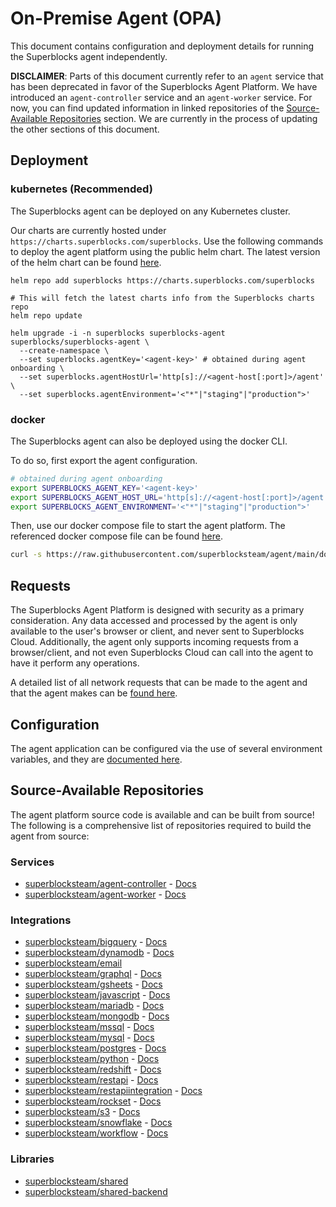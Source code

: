 # On-Premise Agent (OPA)

This document contains configuration and deployment details for running the Superblocks agent independently.

**DISCLAIMER**: Parts of this document currently refer to an `agent` service that has been deprecated in favor of the Superblocks Agent Platform. We have introduced an `agent-controller` service and an `agent-worker` service. For now, you can find updated information in linked repositories of the [Source-Available Repositories](#source-available-repositories) section. We are currently in the process of updating the other sections of this document.

## Deployment

### kubernetes (Recommended)

The Superblocks agent can be deployed on any Kubernetes cluster.

Our charts are currently hosted under `https://charts.superblocks.com/superblocks`. Use the following commands to deploy the agent platform using the public helm chart. The latest version of the helm chart can be found [here](./helm).

```shell
helm repo add superblocks https://charts.superblocks.com/superblocks

# This will fetch the latest charts info from the Superblocks charts repo
helm repo update

helm upgrade -i -n superblocks superblocks-agent superblocks/superblocks-agent \
  --create-namespace \
  --set superblocks.agentKey='<agent-key>' # obtained during agent onboarding \
  --set superblocks.agentHostUrl='http[s]://<agent-host[:port]>/agent' \
  --set superblocks.agentEnvironment='<"*"|"staging"|"production">'
```

### docker

The Superblocks agent can also be deployed using the docker CLI.

To do so, first export the agent configuration.

```sh
# obtained during agent onboarding
export SUPERBLOCKS_AGENT_KEY='<agent-key>'
export SUPERBLOCKS_AGENT_HOST_URL='http[s]://<agent-host[:port]>/agent'
export SUPERBLOCKS_AGENT_ENVIRONMENT='<"*"|"staging"|"production">'
```

Then, use our docker compose file to start the agent platform. The referenced docker compose file can be found [here](./docker/compose.yaml).

```sh
curl -s https://raw.githubusercontent.com/superblocksteam/agent/main/docker/compose.yaml | docker compose -p superblocks -f - up
```

## Requests

The Superblocks Agent Platform is designed with security as a primary consideration. Any data accessed and processed by the agent is only available to the user's browser or client, and never sent to Superblocks Cloud. Additionally, the agent only supports incoming requests from a browser/client, and not even Superblocks Cloud can call into the agent to have it perform any operations.

A detailed list of all network requests that can be made to the agent and that the agent makes can be [found here](./docs/requests.md).

## Configuration

The agent application can be configured via the use of several environment variables, and they are [documented here](./docs/configuration.md).

## Source-Available Repositories

The agent platform source code is available and can be built from source!
The following is a comprehensive list of repositories required to build the agent from source:

### Services

- [superblocksteam/agent-controller](https://github.com/superblocksteam/agent-controller) - [Docs](https://docs.superblocks.com/on-premise-agent/overview)
- [superblocksteam/agent-worker](https://github.com/superblocksteam/agent-worker) - [Docs](https://docs.superblocks.com/on-premise-agent/overview)

### Integrations

- [superblocksteam/bigquery](https://github.com/superblocksteam/bigquery) - [Docs](https://docs.superblocks.com/integrations/connect-integrations/bigquery)
- [superblocksteam/dynamodb](https://github.com/superblocksteam/dynamodb) - [Docs](https://docs.superblocks.com/integrations/connect-integrations/dynamodb)
- [superblocksteam/email](https://github.com/superblocksteam/email)
- [superblocksteam/graphql](https://github.com/superblocksteam/graphql) - [Docs](https://docs.superblocks.com/integrations/connect-integrations/graphql-apis)
- [superblocksteam/gsheets](https://github.com/superblocksteam/gsheets) - [Docs](https://docs.superblocks.com/integrations/connect-integrations/google-sheets)
- [superblocksteam/javascript](https://github.com/superblocksteam/javascript) - [Docs](https://docs.superblocks.com/build-applications/build-apis-with-data/write-javascript-business-logic)
- [superblocksteam/mariadb](https://github.com/superblocksteam/mariadb) - [Docs](https://docs.superblocks.com/integrations/connect-integrations/mariadb)
- [superblocksteam/mongodb](https://github.com/superblocksteam/mongodb) - [Docs](https://docs.superblocks.com/integrations/connect-integrations/mongodb)
- [superblocksteam/mssql](https://github.com/superblocksteam/mssql) - [Docs](https://docs.superblocks.com/integrations/connect-integrations/mssql)
- [superblocksteam/mysql](https://github.com/superblocksteam/mysql) - [Docs](https://docs.superblocks.com/integrations/connect-integrations/mysql)
- [superblocksteam/postgres](https://github.com/superblocksteam/postgres) - [Docs](https://docs.superblocks.com/integrations/connect-integrations/postgres)
- [superblocksteam/python](https://github.com/superblocksteam/python) - [Docs](https://docs.superblocks.com/build-applications/build-apis-with-data/write-python-business-logic)
- [superblocksteam/redshift](https://github.com/superblocksteam/redshift) - [Docs](https://docs.superblocks.com/integrations/connect-integrations/redshift)
- [superblocksteam/restapi](https://github.com/superblocksteam/restapi) - [Docs](https://docs.superblocks.com/integrations/connect-integrations/rest-apis)
- [superblocksteam/restapiintegration](https://github.com/superblocksteam/restapiintegration) - [Docs](https://docs.superblocks.com/integrations/connect-integrations/rest-apis)
- [superblocksteam/rockset](https://github.com/superblocksteam/rockset) - [Docs](https://docs.superblocks.com/integrations/connect-integrations/rockset)
- [superblocksteam/s3](https://github.com/superblocksteam/s3) - [Docs](https://docs.superblocks.com/integrations/connect-integrations/s3)
- [superblocksteam/snowflake](https://github.com/superblocksteam/snowflake) - [Docs](https://docs.superblocks.com/integrations/connect-integrations/snowflake)
- [superblocksteam/workflow](https://github.com/superblocksteam/workflow) - [Docs](https://docs.superblocks.com/build-workflows/what-is-a-workflow#1c-workflow-steps)

### Libraries

- [superblocksteam/shared](https://github.com/superblocksteam/shared)
- [superblocksteam/shared-backend](https://github.com/superblocksteam/shared-backend)

